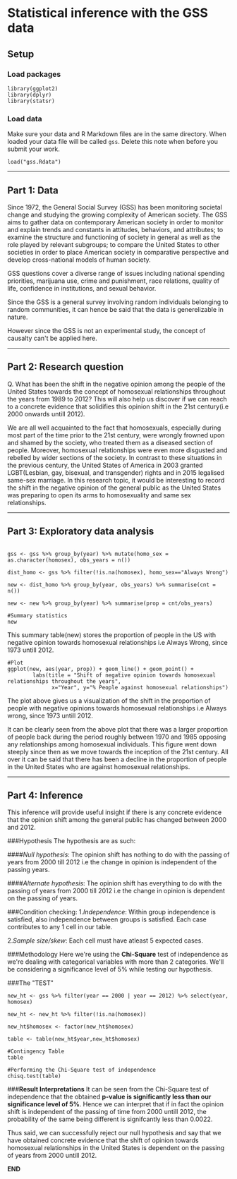 # Statistical inference with the GSS data

## Setup

### Load packages

```{r load-packages, message = FALSE}
library(ggplot2)
library(dplyr)
library(statsr)
```

### Load data

Make sure your data and R Markdown files are in the same directory. When loaded
your data file will be called `gss`. Delete this note when before you submit 
your work. 

```{r load-data}
load("gss.Rdata")
```



* * *

## Part 1: Data

Since 1972, the General Social Survey (GSS) has been monitoring societal change and studying the growing complexity of American society. The GSS aims to gather data on contemporary American society in order to monitor and explain trends and constants in attitudes, behaviors, and attributes; to examine the structure and functioning of society in general as well as the role played by relevant subgroups; to compare the United States to other societies in order to place American society in comparative perspective and develop cross-national models of human society.  
  
  GSS questions cover a diverse range of issues including national spending priorities, marijuana use, crime and punishment, race relations, quality of life, confidence in institutions, and sexual behavior.
  
  Since the GSS is a general survey involving random individuals belonging to random communities, it can hence be said that the data is generelizable in nature. 
  
  However since the GSS is not an experimental study, the concept of causalty can't be applied here.

* * *

## Part 2: Research question
Q. What has been the shift in the negative opinion among the people of the United States towards the concept    of homosexual relationships throughout the years from 1989 to 2012? This will also help us discover if we    can reach to a concrete evidence that solidifies this opinion shift in the 21st century(i.e 2000 onwards    untill 2012).

We are all well acquainted to the fact that homosexuals, especially during most part of the time prior to the 21st century, were wrongly frowned upon and shamed by the society, who treated them as a diseased section of people. Moreover, homosexual relationships were even more disgusted and rebelled by wider sections of the society. In contrast to these situations in the previous century, the United States of America in 2003 granted LGBT(Lesbian, gay, bisexual, and transgender) rights and in 2015 legalised       same-sex marriage. In this research topic, it would be interesting to record the shift in the negative      opinion of the general public as the United States was preparing to open its arms to homosexuality and      same sex relationships.


* * *

## Part 3: Exploratory data analysis

```{r}

gss <- gss %>% group_by(year) %>% mutate(homo_sex = as.character(homosex), obs_years = n())

dist_homo <- gss %>% filter(!is.na(homosex), homo_sex=="Always Wrong")

new <- dist_homo %>% group_by(year, obs_years) %>% summarise(cnt = n()) 

new <- new %>% group_by(year) %>% summarise(prop = cnt/obs_years)

#Summary statistics
new
```
This summary table(new) stores the proportion of people in the US with negative opinion towards homosexual relationships i.e Always Wrong, since 1973 untill 2012.

```{r}
#Plot
ggplot(new, aes(year, prop)) + geom_line() + geom_point() +
        labs(title = "Shift of negative opinion towards homosexual relationships throughout the years",
              x="Year", y="% People against homosexual relationships")
```

The plot above gives us a visualization of the shift in the proportion of people with negative opinions towards homosexual relationships i.e Always wrong, since 1973 untill 2012.
    
It can be clearly seen from the above plot that there was a larger proportion of people back during the period roughly between 1970 and 1985 opposing any relationships among homosexual individuals. This figure went down steeply since then as we move towards the inception of the 21st century. All over it can be said that there has been a decline in the proportion of people in the United States who are against homosexual relationships.

* * *

## Part 4: Inference

This inference will provide useful insight if there is any concrete evidence that the opinion shift among the general public has changed between 2000 and 2012.

###Hypothesis
The hypothesis are as such:

####_Null hypothesis_:
The opinion shift has nothing to do with the passing of years from 2000 till 2012 i.e the change in opinion is independent of the passing years.

####_Alternate hypothesis_:
The opinion shift has everything to do with the passing of years from 2000 till 2012 i.e the change in opinion is dependent on the passing of years.

###Condition checking:
1._Independence_:
Within group independence is satisfied, also independence between groups is satisfied. Each case contributes to any 1 cell in our table.

2._Sample size/skew_:
Each cell must have atleast 5 expected cases.

###Methodology
Here we're using the __Chi-Square__ test of independence as we're dealing with categorical variables with more than 2 categories. We'll be considering a significance level of 5% while testing our hypothesis.

###The "TEST"

```{r}
new_ht <- gss %>% filter(year == 2000 | year == 2012) %>% select(year, homosex)

new_ht <- new_ht %>% filter(!is.na(homosex))

new_ht$homosex <- factor(new_ht$homosex)

table <- table(new_ht$year,new_ht$homosex)

#Contingency Table
table

#Performing the Chi-Square test of independence
chisq.test(table)
```
###__Result Interpretations__
It can be seen from the Chi-Square test of independence that the obtained __p-value is significantly less than our significance level of 5%__.
Hence we can interpret that if in fact the opinion shift is independent of the passing of time from 2000 untill 2012, the probability of the same being different is signifcantly less than 0.0022. 

Thus said, we can successfully reject our null hypothesis and say that we have obtained concrete evidence that the shift of opinion towards homosexual relationships in the United States is dependent on the passing of years from 2000 untill 2012.


__END__

